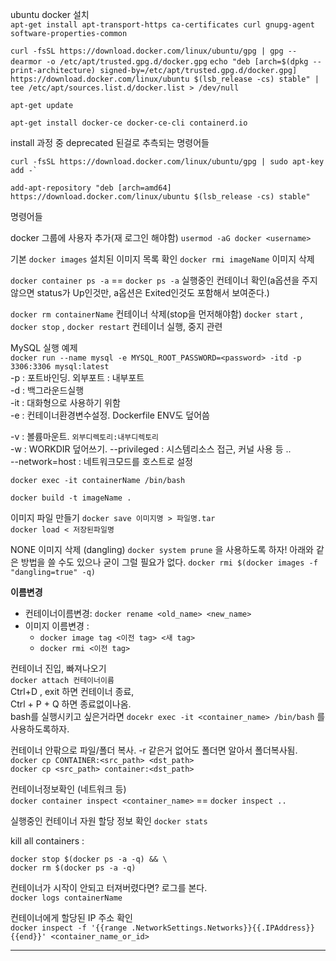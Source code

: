 
ubuntu docker 설치  
`apt-get install apt-transport-https ca-certificates curl gnupg-agent software-properties-common`  

`curl -fsSL https://download.docker.com/linux/ubuntu/gpg | gpg --dearmor -o /etc/apt/trusted.gpg.d/docker.gpg`
`echo "deb [arch=$(dpkg --print-architecture) signed-by=/etc/apt/trusted.gpg.d/docker.gpg] https://download.docker.com/linux/ubuntu $(lsb_release -cs) stable" | tee /etc/apt/sources.list.d/docker.list > /dev/null`

`apt-get update`

`apt-get install docker-ce docker-ce-cli containerd.io`  

install 과정 중 deprecated 된걸로 추측되는 명령어들
```
curl -fsSL https://download.docker.com/linux/ubuntu/gpg | sudo apt-key add -`

add-apt-repository "deb [arch=amd64] https://download.docker.com/linux/ubuntu $(lsb_release -cs) stable" 
```



명령어들  

docker 그룹에 사용자 추가(재 로그인 해야함)
`usermod -aG docker <username>`

기본
`docker images`  설치된 이미지 목록 확인
`docker rmi imageName`  이미지 삭제

`docker container ps -a`  == `docker ps -a` 실행중인 컨테이너 확인(a옵션을 주지 않으면 status가 Up인것만, a옵션은 Exited인것도 포함해서 보여준다.)



`docker rm containerName`  컨테이너 삭제(stop을 먼저해야함)
`docker start` , `docker stop` , `docker restart`  컨테이너 실행, 중지 관련

MySQL 실행 예제  
`docker run --name mysql -e MYSQL_ROOT_PASSWORD=<password> -itd -p 3306:3306 mysql:latest`  
-p : 포트바인딩. 외부포트 : 내부포트  
-d : 백그라운드실행  
-it : 대화형으로 사용하기 위함  
-e : 컨테이너환경변수설정. Dockerfile ENV도 덮어씀  

-v : 볼륨마운트. `외부디렉토리:내부디렉토리`  
-w : WORKDIR 덮어쓰기. 
--privileged : 시스템리소스 접근, 커널 사용 등 ..  
--network=host : 네트워크모드를 호스트로 설정  

`docker exec -it containerName /bin/bash`  

`docker build -t imageName .`  

이미지 파일 만들기
`docker save 이미지명 > 파일명.tar`  
`docker load < 저장된파일명`  

NONE 이미지 삭제 (dangling) 
`docker system prune` 을 사용하도록 하자!
아래와 같은 방법을 쓸 수도 있으나 굳이 그럴 필요가 없다.
`docker rmi $(docker images -f "dangling=true" -q)`  

**이름변경**
- 컨테이너이름변경: `docker rename <old_name> <new_name>`  
- 이미지 이름변경 : 
	- `docker image tag <이전 tag> <새 tag>`
	- `docker rmi <이전 tag>`

컨테이너 진입, 빠져나오기  
`docker attach 컨테이너이름`  
Ctrl+D , exit 하면 컨테이너 종료,  
Ctrl + P + Q 하면 종료없이나옴.  
bash를 실행시키고 싶은거라면 `docekr exec -it <container_name> /bin/bash` 를 사용하도록하자.

컨테이너 안팎으로 파일/폴더 복사. -r 같은거 없어도 폴더면 알아서 폴더복사됨.  
`docker cp CONTAINER:<src_path> <dst_path>`  
`docker cp <src_path> container:<dst_path>`  

컨테이너정보확인 (네트워크 등)  
`docker container inspect <container_name>`  == `docker inspect ..`


실행중인 컨테이너 자원 할당 정보 확인
`docker stats`

kill all containers :
```
docker stop $(docker ps -a -q) && \
docker rm $(docker ps -a -q)
```

컨테이너가 시작이 안되고 터져버렸다면? 로그를 본다.  
`docker logs containerName`  

컨테이너에게 할당된 IP 주소 확인  
`docker inspect -f '{{range .NetworkSettings.Networks}}{{.IPAddress}}{{end}}' <container_name_or_id>`  

---  


